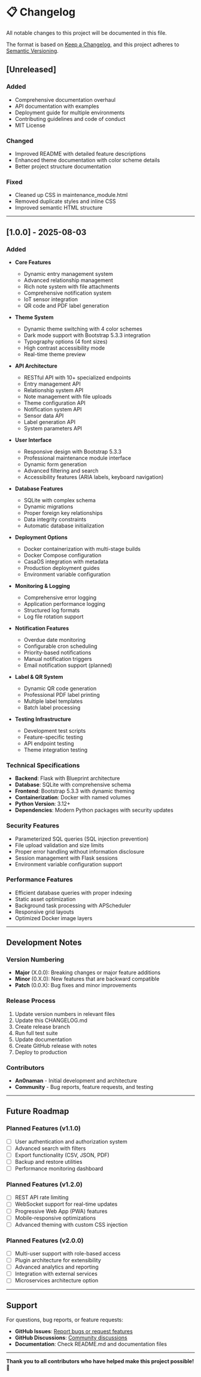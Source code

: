 # 📋 Changelog

All notable changes to this project will be documented in this file.

The format is based on [Keep a Changelog](https://keepachangelog.com/en/1.0.0/),
and this project adheres to [Semantic Versioning](https://semver.org/spec/v2.0.0.html).

## [Unreleased]

### Added
- Comprehensive documentation overhaul
- API documentation with examples
- Deployment guide for multiple environments
- Contributing guidelines and code of conduct
- MIT License

### Changed
- Improved README with detailed feature descriptions
- Enhanced theme documentation with color scheme details
- Better project structure documentation

### Fixed
- Cleaned up CSS in maintenance_module.html
- Removed duplicate styles and inline CSS
- Improved semantic HTML structure

---

## [1.0.0] - 2025-08-03

### Added
- **Core Features**
  - Dynamic entry management system
  - Advanced relationship management
  - Rich note system with file attachments
  - Comprehensive notification system
  - IoT sensor integration
  - QR code and PDF label generation

- **Theme System**
  - Dynamic theme switching with 4 color schemes
  - Dark mode support with Bootstrap 5.3.3 integration
  - Typography options (4 font sizes)
  - High contrast accessibility mode
  - Real-time theme preview

- **API Architecture**
  - RESTful API with 10+ specialized endpoints
  - Entry management API
  - Relationship system API
  - Note management with file uploads
  - Theme configuration API
  - Notification system API
  - Sensor data API
  - Label generation API
  - System parameters API

- **User Interface**
  - Responsive design with Bootstrap 5.3.3
  - Professional maintenance module interface
  - Dynamic form generation
  - Advanced filtering and search
  - Accessibility features (ARIA labels, keyboard navigation)

- **Database Features**
  - SQLite with complex schema
  - Dynamic migrations
  - Proper foreign key relationships
  - Data integrity constraints
  - Automatic database initialization

- **Deployment Options**
  - Docker containerization with multi-stage builds
  - Docker Compose configuration
  - CasaOS integration with metadata
  - Production deployment guides
  - Environment variable configuration

- **Monitoring & Logging**
  - Comprehensive error logging
  - Application performance logging
  - Structured log formats
  - Log file rotation support

- **Notification Features**
  - Overdue date monitoring
  - Configurable cron scheduling
  - Priority-based notifications
  - Manual notification triggers
  - Email notification support (planned)

- **Label & QR System**
  - Dynamic QR code generation
  - Professional PDF label printing
  - Multiple label templates
  - Batch label processing

- **Testing Infrastructure**
  - Development test scripts
  - Feature-specific testing
  - API endpoint testing
  - Theme integration testing

### Technical Specifications
- **Backend**: Flask with Blueprint architecture
- **Database**: SQLite with comprehensive schema
- **Frontend**: Bootstrap 5.3.3 with dynamic theming
- **Containerization**: Docker with named volumes
- **Python Version**: 3.12+
- **Dependencies**: Modern Python packages with security updates

### Security Features
- Parameterized SQL queries (SQL injection prevention)
- File upload validation and size limits
- Proper error handling without information disclosure
- Session management with Flask sessions
- Environment variable configuration support

### Performance Features
- Efficient database queries with proper indexing
- Static asset optimization
- Background task processing with APScheduler
- Responsive grid layouts
- Optimized Docker image layers

---

## Development Notes

### Version Numbering
- **Major** (X.0.0): Breaking changes or major feature additions
- **Minor** (0.X.0): New features that are backward compatible
- **Patch** (0.0.X): Bug fixes and minor improvements

### Release Process
1. Update version numbers in relevant files
2. Update this CHANGELOG.md
3. Create release branch
4. Run full test suite
5. Update documentation
6. Create GitHub release with notes
7. Deploy to production

### Contributors
- **An0naman** - Initial development and architecture
- **Community** - Bug reports, feature requests, and testing

---

## Future Roadmap

### Planned Features (v1.1.0)
- [ ] User authentication and authorization system
- [ ] Advanced search with filters
- [ ] Export functionality (CSV, JSON, PDF)
- [ ] Backup and restore utilities
- [ ] Performance monitoring dashboard

### Planned Features (v1.2.0)
- [ ] REST API rate limiting
- [ ] WebSocket support for real-time updates
- [ ] Progressive Web App (PWA) features
- [ ] Mobile-responsive optimizations
- [ ] Advanced theming with custom CSS injection

### Planned Features (v2.0.0)
- [ ] Multi-user support with role-based access
- [ ] Plugin architecture for extensibility
- [ ] Advanced analytics and reporting
- [ ] Integration with external services
- [ ] Microservices architecture option

---

## Support

For questions, bug reports, or feature requests:
- **GitHub Issues**: [Report bugs or request features](https://github.com/An0naman/template/issues)
- **GitHub Discussions**: [Community discussions](https://github.com/An0naman/template/discussions)
- **Documentation**: Check README.md and documentation files

---

**Thank you to all contributors who have helped make this project possible! 🙏**
